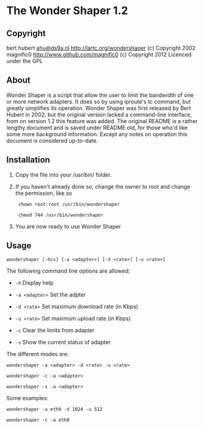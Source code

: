 The Wonder Shaper 1.2
==============

Copyright
-------------

bert hubert <ahu@ds9a.nl> http://lartc.org/wondershaper (c) Copyright 2002
magnific0 http://www.github.com/magnific0 (c) Copyright 2012
Licenced under the GPL

About
--------------

Wonder Shaper is a script that allow the user to limit the bandwidth of one or more network adapters. It does so by using iproute's tc command, but greatly simplifies its operation. Wonder Shaper was first released by Bert Hubert in 2002, but the original version lacked a command-line interface, from on version 1.2 this feature was added. The original README is a rather lengthy document and is saved under README.old, for those who'd like some more background information. Except any notes on operation this document is considered up-to-date.

Installation
--------------

1. Copy the file into your /usr/bin/ folder.

2. If you haven't already done so, change the owner to root and change the permission, like so

		chown root:root /usr/bin/wondershaper 
	
		chmod 744 /usr/bin/wondershaper

3. You are now ready to use Wonder Shaper

Usage
--------------

	wondershaper [-hcs] [-a <adapter>] [-d <rate>] [-u <rate>]

The following command line options are allowed:

- `-h` Display help

- `-a <adapter>` Set the adpter

- `-d <rate>` Set maximum download rate (in Kbps)

- `-u <rate>` Set maximum upload rate (in Kbps)

- `-c` Clear the limits from adapter

- `-s` Show the current status of adapter

The different modes are:

	wondershaper -a <adapter> -d <rate> -u <rate>

	wondershaper -c -a <adapter>

	wondershaper -s -a <adapter>

Some examples:

	wondershaper -a eth0 -d 1024 -u 512

	wondershaper -c -a eth0